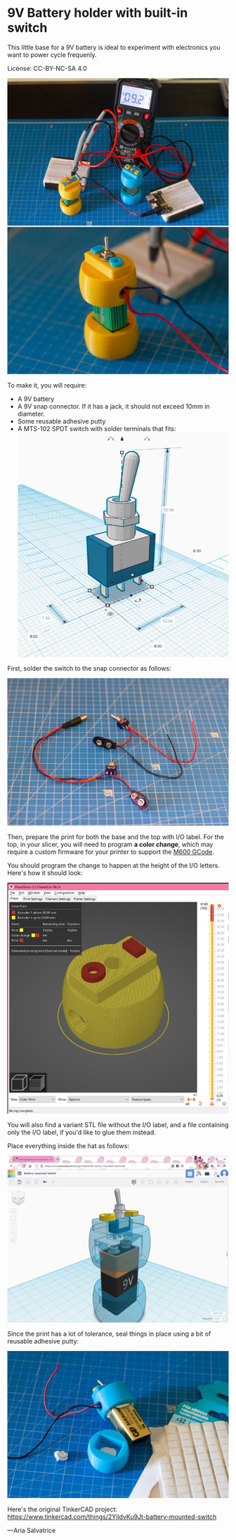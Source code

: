 9V Battery holder with built-in switch
======================================

This little base for a 9V battery is ideal to experiment with electronics you want to power cycle frequenly. 

License: CC-BY-NC-SA 4.0

![](preview-1.jpg)
![](preview-2.jpg)


To make it, you will require:

- A 9V battery
- A 9V snap connector. If it has a jack, it should not exceed 10mm in diameter.
- Some reusable adhesive putty
- A MTS-102 SPDT switch with solder terminals that fits:    
![Dimensions of the switch](SPDT.jpg)

First, solder the switch to the snap connector as follows:

![](cabling.jpg)

Then, prepare the print for both the base and the top with I/O label. For the top, in your slicer, you will need to program **a color change**, which may require a custom firmware for your printer to support the [M600 GCode](https://marlinfw.org/docs/gcode/M600.html).

You should program the change to happen at the height of the I/O letters. Here's how it should look:

![Example of color change](color-change.jpg)

You will also find a variant STL file without the I/O label, and a file containing only the I/O label, if you'd like to glue them instead.

Place everything inside the hat as follows: 

![](inside-view.jpg)

Since the print has a lot of tolerance, seal things in place using a bit of reusable adhesive putty:

![](adhesive-putty.jpg)


Here's the original TinkerCAD project: <https://www.tinkercad.com/things/2YjldvKu9Jt-battery-mounted-switch>

—Aria Salvatrice